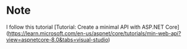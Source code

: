 # Note
I follow this tutorial [Tutorial: Create a minimal API with ASP.NET Core] (https://learn.microsoft.com/en-us/aspnet/core/tutorials/min-web-api?view=aspnetcore-8.0&tabs=visual-studio)
